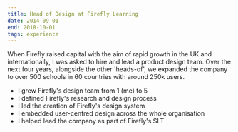 ```yaml
---
title: Head of Design at Firefly Learning
date: 2014-09-01
end: 2018-10-01
tags: experience
---
```

When Firefly raised capital with the aim of rapid growth in the UK and internationally, I was asked to hire and lead a product design team. Over the next four years, alongside the other 'heads-of', we expanded the company to over 500 schools in 60 countries with around 250k users.

- I grew Firefly's design team from 1 (me) to 5
- I defined Firefly's research and design process
- I led the creation of Firefly's design system
- I embedded user-centred design across the whole organisation
- I helped lead the company as part of Firefly's SLT